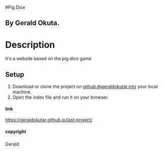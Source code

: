 #Pig Dice
## By Gerald Okuta.
#  Description
It's a website based on the pig dice game
## Setup
1. Download or clone the project on github.@geraldokutar.into your local machine.
2. Open the index file and run it on your browser.
#### link
https://geraldokutar.github.io/last-project/
##### copyright
Gerald
